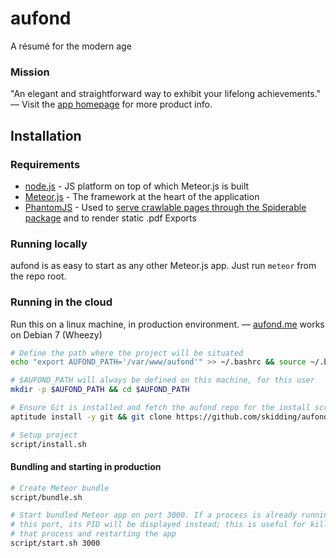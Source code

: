 aufond
===
A résumé for the modern age

### Mission

"An elegant and straightforward way to exhibit your lifelong achievements." — Visit the [app homepage](http://aufond.me) for more product info.

## Installation

### Requirements

- [node.js](http://nodejs.org/) - JS platform on top of which Meteor.js is built
- [Meteor.js](http://docs.meteor.com/) - The framework at the heart of the application
- [PhantomJS](http://phantomjs.org/) - Used to [serve crawlable pages through the Spiderable package](http://www.meteor.com/blog/2012/08/09/search-engine-optimization) and to render static .pdf Exports

### Running locally

aufond is as easy to start as any other Meteor.js app. Just run `meteor` from the repo root.

### Running in the cloud

Run this on a linux machine, in production environment. — [aufond.me](http://aufond.me) works on Debian 7 (Wheezy)

```bash
# Define the path where the project will be situated
echo "export AUFOND_PATH='/var/www/aufond'" >> ~/.bashrc && source ~/.bashrc

# $AUFOND_PATH will always be defined on this machine, for this user
mkdir -p $AUFOND_PATH && cd $AUFOND_PATH

# Ensure Git is installed and fetch the aufond repo for the install script
aptitude install -y git && git clone https://github.com/skidding/aufond.git .

# Setup project
script/install.sh
```

#### Bundling and starting in production

```bash
# Create Meteor bundle
script/bundle.sh

# Start bundled Meteor app on port 3000. If a process is already running on
# this port, its PID will be displayed instead; this is useful for killing
# that process and restarting the app
script/start.sh 3000
```
